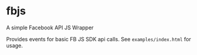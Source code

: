 fbjs
====

A simple Facebook API JS Wrapper

Provides events for basic FB JS SDK api calls. See `examples/index.html` for usage.
